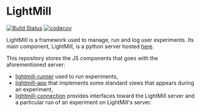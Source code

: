 # LightMill

[![Build Status](https://travis-ci.org/QuentinRoy/lightmill-js.svg?branch=master)](https://travis-ci.org/QuentinRoy/lightmill-js)
[![codecov](https://img.shields.io/codecov/c/github/QuentinRoy/lightmill-js.svg)](https://codecov.io/gh/QuentinRoy/lightmill-js)

LightMill is a framework used to manage, run and log user experiments.
Its main component, LightMill, is a python server hosted [here](https://github.com/QuentinRoy/LightMill).

This repository stores the JS components that goes with the aforementioned server:
- [lightmill-runner](./packages/lightmill-runner) used to run experiments,
- [lightmill-app](./packages/lightmill-app) that implements some standard views that appears during an experiment,
- [lightmill-connection](./packages/lightmill-connection) provides interfaces toward the LightMill server and a particular run of an experiment on LightMill's server.

